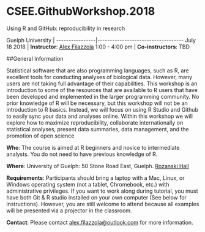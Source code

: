 # CSEE.GithubWorkshop.2018
Using R and GitHub: reproducibility in research


Guelph University | 
----------------|-----------------------------------
July 18 2018   | **Instructor**: [Alex Filazzola](http://www.filazzola.info)
1:00 - 4:00 pm   | **Co-instructors**: TBD

##General Information

Statistical software that are also programming languages, such as R, are excellent tools for conducting analyses of biological data. However, many users are not taking full advantage of their capabilities. This workshop is an introduction to some of the resources that are available to R users that have been developed and implemented in the larger programming community. No prior knowledge of R will be necessary, but this workshop will not be an introduction to R basics. Instead, we will focus on using R Studio and Github to easily sync your data and analyses online. Within this workshop we will explore how to maximize reproducibility, collaborate internationally on statistical analyses, present data summaries, data management, and the promotion of open science

**Who**: The course is aimed at R beginners and novice to intermediate analysts. You do not need to have previous knowledge of R.

**Where**: University of Guelph: 50 Stone Road East, Guelph. [Rozanski Hall](CampusMap.pdf)

**Requirements**: Participants should bring a laptop with a Mac, Linux, or Windows operating system (not a tablet, Chromebook, etc.) with administrative privileges. If you want to work along during tutorial, you must have both Git & R studio installed on your own computer (See below for instructions). However, you are still welcome to attend because all examples will be presented via a projector in the classroom. 

**Contact**: Please contact alex.filazzola@outlook.com for more information.
